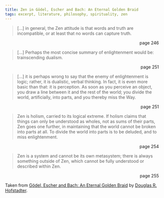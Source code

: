 ```yaml
---
title: Zen in Gödel, Escher and Bach: An Eternal Golden Braid
tags: excerpt, literature, philosophy, spirituality, zen
---
```

> [...] in general, the Zen attitude is that words and truth are incompatible, or at least that no words can capture truth.

<p align="right">page 246</p>

> [...] Perhaps the most concise summary of enlightenment would be: trainscending dualism.

<p align="right">page 251</p>

> [...] it is perhaps wrong to say that the enemy of enlightenment is logic; rather, it is dualistic, verbal thinking. In fact, it is even more basic than that: it is perception. As soon as you perceive an object, you draw a line between it and the rest of the world; you divide the world, artificially, into parts, and you thereby miss the Way.

<p align="right">page 251</p>

> Zen is holism, carried to its logical extreme. If holism claims that things can only be understood as wholes, not as sums of their parts, Zen goes one further, in maintaining that the world cannot be broken into parts at all. To divide the world into parts is to be deluded, and to miss enlightenment.

<p align="right">page 254</p>

> Zen is a system and cannot be its own metasystem; there is always something outside of Zen, which cannot be fully understood or described within Zen.

<p align="right">page 255</p>

Taken from [Gödel, Escher and Bach: An Eternal Golden Braid](http://en.wikipedia.org/wiki/G%C3%B6del,_Escher,_Bach) by [Douglas R. Hofstadter](http://en.wikipedia.org/wiki/Douglas_Hofstadter).
